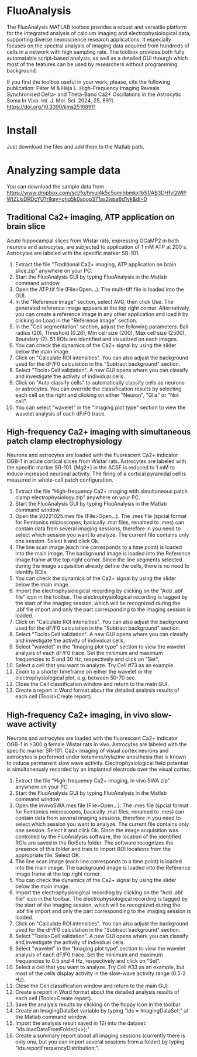 # FluoAnalysis
The FluoAnalysis MATLAB toolbox provides a robust and versatile platform for the integrated analysis of calcium imaging and electrophysiological data, supporting diverse neuroscience research applications. It especially focuses on the spectral analysis of imaging data acquired from hundreds of cells in a network with high sampling rate.
The toolbox provides both fully automatable script-based analysis, as well as a detailed GUI thourgh which most of the features can be used by researchers without programming background.

If you find the toolbox useful in your work, please, cite the following publication:
Péter M & Héja L. High-Frequency Imaging Reveals Synchronised Delta- and Theta-Band Ca2+ Oscillations in the Astrocytic Soma In Vivo. Int. J. Mol. Sci. 2024, 25, 8911.
https://doi.org/10.3390/ijms25168911

# Install
Just download the files and add them to the Matlab path.

# Analyzing sample data
You can download the sample data from https://www.dropbox.com/scl/fo/hmul4k5c5omihbmkx1b51/AB3DHfvQWlPWtZLIsDRDcYU?rlkey=ghq5k0sqop371as2iesa6d1vk&dl=0

## Traditional Ca2+ imaging, ATP application on brain slice
Acute hippocampal slices from Wistar rats, expressing GCaMP2 in both neurons and astrocytes, are subjected to application of 1 mM ATP at 200 s. Astrocytes are labeled with the specific marker SR-101.
1) Extract the file "Traditional Ca2+ imaging, ATP application on brain slice.zip" anywhere on your PC.
2) Start the FluoAnalysis GUI by typing FluoAnalysis in the Matlab command window.
3) Open the ATP.tif file (File>Open...). The multi-tiff file is loaded into the GUI.
4) In the "Reference image" section, select AVG, then click Use. The generated reference image appears at the top right corner. Alternatively, you can create a reference image in any other application and load it by clicking on Load in the "Reference image" section.
5) In the "Cell segmentation" section, adjust the following parameters: Ball radius (20), Threshold (0.26), Min cell size (200), Max cell size (2500), Boundary (2). 51 ROIs are identified and visualized on each images.
6) You can check the dynamics of the Ca2+ signal by using the slider below the main image.
7) Click on "Calculate ROI intensities". You can also adjust the background used for the dF/F0 calculation in the "Subtract background" section.
8) Select "Tools>Cell validation". A new GUI opens where you can classify and investigate the activity of individual cells.
9) Click on "Auto classify cells" to automatically classify cells as neurons or astrocytes. You can override the classification results by selecting each cell on the right and clicking on either "Neuron", "Glia" or "Not cell".
10) You can select "wavelet" in the "Imaging plot type" section to view the wavelet analysis of each dF/F0 trace.

## High-frequency Ca2+ imaging with simultaneous patch clamp electrophysiology
Neurons and astrocytes are loaded with the fluorescent Ca2+ indicator OGB-1 in acute cortical slices from Wistar rats. Astrocytes are labeled with the specific marker SR-101. [Mg2+] in the ACSF is reduced to 1 mM to induce increased neuronal activity. The firing of a cortical pyramidal cell is measured in whole-cell patch configuration.
1) Extract the file "High-frequency Ca2+ imaging with simultaneous patch clamp electrophysiology.zip" anywhere on your PC.
2) Start the FluoAnalysis GUI by typing FluoAnalysis in the Matlab command window.
3) Open the 20221025.mes file (File>Open...). The .mes file (spcial format for Femtonics microscopes, basically .mat files, renamed to .mes) can contain data from several imaging sessions, therefore in you need to select which session you want to analyze. The current file contains only one session. Select it and click Ok.
4) The line scan image (each line corresponds to a time point) is loaded into the main image. The background image is loaded into the Reference image frame at the top right corner. Since the line segments selected during the image acquisition already define the cells, there is no need to identify ROIs. 
5) You can check the dynamics of the Ca2+ signal by using the slider below the main image.
6) Import the electrophysiological recording by clicking on the "Add .abf file" icon in the toolbar. The electrophysiological recording is tagged by the start of the imaging session, which will be recognized during the .abf file import and only the part corresponding to the imaging session is loaded.
7) Click on "Calculate ROI intensities". You can also adjust the background used for the dF/F0 calculation in the "Subtract background" section.
8) Select "Tools>Cell validation". A new GUI opens where you can classify and investigate the activity of individual cells.
9) Select "wavelet" in the "Imaging plot type" section to view the wavelet analysis of each dF/F0 trace. Set the minimum and maximum frequencies to 5 and 30 Hz, respectively and click on "Set".
10) Select a cell that you want to analyze. Try Cell #73 as an example.
11) Zoom to a shorter timeframe on either the wavelet or the electrophysiological plot, e.g. between 50-70 sec.
12) Close the Cell classification window and return to the main GUI.
13) Create a report in Word format about the detailed analysis results of each cell (Tools>Create report).

## High-frequency Ca2+ imaging, in vivo slow-wave activity
Neurons and astrocytes are loaded with the fluorescent Ca2+ indicator OGB-1 in >300 g female Wistar rats in vivo. Astrocytes are labeled with the specific marker SR-101. Ca2+ imaging of visual cortex neurons and astrocytes is performed under ketamine/xylazine anesthesia that is known to induce permanent slow wave activity. Electrophysiological field potential is simultaneously recorded by an implanted electrode over the visual cortex.
1) Extract the file "High-frequency Ca2+ imaging, in vivo SWA.zip" anywhere on your PC.
2) Start the FluoAnalysis GUI by typing FluoAnalysis in the Matlab command window.
3) Open the invivoSWA.mes file (File>Open...). The .mes file (spcial format for Femtonics microscopes, basically .mat files, renamed to .mes) can contain data from several imaging sessions, therefore in you need to select which session you want to analyze. The current file contains only one session. Select it and click Ok. Since the image acquisition was controlled by the FluoAnalysis software, the  location of the identified ROIs are saved in the RoiSets folder. The software recognizes the presence of this folder and tries to import ROI locations from the appropriate file. Select OK.
4) The line scan image (each line corresponds to a time point) is loaded into the main image. The background image is loaded into the Reference image frame at the top right corner. 
5) You can check the dynamics of the Ca2+ signal by using the slider below the main image.
6) Import the electrophysiological recording by clicking on the "Add .abf file" icon in the toolbar. The electrophysiological recording is tagged by the start of the imaging session, which will be recognized during the .abf file import and only the part corresponding to the imaging session is loaded.
7) Click on "Calculate ROI intensities". You can also adjust the background used for the dF/F0 calculation in the "Subtract background" section.
8) Select "Tools>Cell validation". A new GUI opens where you can classify and investigate the activity of individual cells.
9) Select "wavelet" in the "Imaging plot type" section to view the wavelet analysis of each dF/F0 trace. Set the minimum and maximum frequencies to 0.5 and 4 Hz, respectively and click on "Set".
10) Select a cell that you want to analyze. Try Cell #33 as an example, but most of the cells display activity in the slow-wave activity range (0.5-2 Hz).
11) Close the Cell classification window and return to the main GUI.
12) Create a report in Word format about the detailed analysis results of each cell (Tools>Create report).
13) Save the analysis results by clicking on the floppy icon in the toolbar.
14) Create an ImagingDataSet variable by typing "ids = ImagingDataSet;" at the Matlab command window.
15) Import the analysis result saved in 12) into the dataset: "ids.loadDataFromFolder(<<path to folder where you saved your file>>);"
16) Create a summary report about all imaging sessions (currently there is only one, but you can import several sessions from a folder) by typing "ids.reportFrequencyDistribution;".
